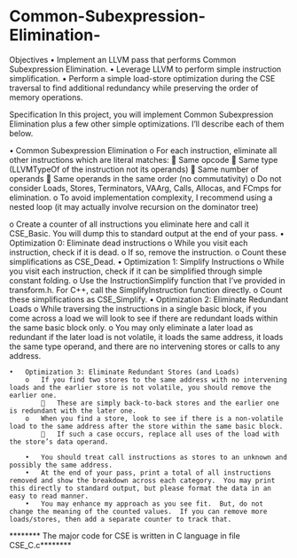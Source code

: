 # Common-Subexpression-Elimination-

Objectives
•	Implement an LLVM pass that performs Common Subexpression Elimination.
•	Leverage LLVM to perform simple instruction simplification.
•	Perform a simple load-store optimization during the CSE traversal to find additional redundancy while preserving the order of memory operations.

Specification
In this project, you will implement Common Subexpression Elimination plus a few other simple optimizations.  I’ll describe each of them below.

•	Common Subexpression Elimination
o	For each instruction, eliminate all other instructions which are literal matches:
			Same opcode
			Same type (LLVMTypeOf of the instruction not its operands)
			Same number of operands
			Same operands in the same order (no commutativity)
o	Do not consider Loads, Stores, Terminators, VAArg, Calls, Allocas, and FCmps for elimination.
o	To avoid implementation complexity, I recommend using a nested loop (it may actually involve recursion on the dominator tree)
	
o	Create a counter of all instructions you eliminate here and call it CSE_Basic.  You will dump this to standard output at the end of your pass.
	•	Optimization 0: Eliminate dead instructions
		o	While you visit each instruction, check if it is dead.
		o	If so, remove the instruction.
		o	Count these simplifications as CSE_Dead.
	•	Optimization 1: Simplify Instructions
		o	While you visit each instruction, check if it can be simplified through simple constant folding.
		o	Use the InstructionSimplify function that I’ve provided in transform.h.  For C++, call the SimplifyInstruction function directly.
		o	Count these simplifications as CSE_Simplify.
	•	Optimization 2: Eliminate Redundant Loads
		o	While traversing the instructions in a single basic block, if you come across a load we will look to see if there are redundant loads within the same basic block only.
		o	You may only eliminate a later load as redundant if the later load is not volatile, it loads the same address, it loads the same type operand, and there are no intervening stores or calls to any address.

	•	Optimization 3: Eliminate Redundant Stores (and Loads)
		o	If you find two stores to the same address with no intervening loads and the earlier store is not volatile, you should remove the earlier one.
				These are simply back-to-back stores and the earlier one is redundant with the later one.
		o	When you find a store, look to see if there is a non-volatile load to the same address after the store within the same basic block.
				If such a case occurs, replace all uses of the load with the store’s data operand.

		•	You should treat call instructions as stores to an unknown and possibly the same address.
		•	At the end of your pass, print a total of all instructions removed and show the breakdown across each category.  You may print this directly to standard output, but please format the data in an easy to read manner.
		•	You may enhance my approach as you see fit.  But, do not change the meaning of the counted values.  If you can remove more loads/stores, then add a separate counter to track that.
   ******** The major code for CSE is written in C language in file CSE_C.c********
